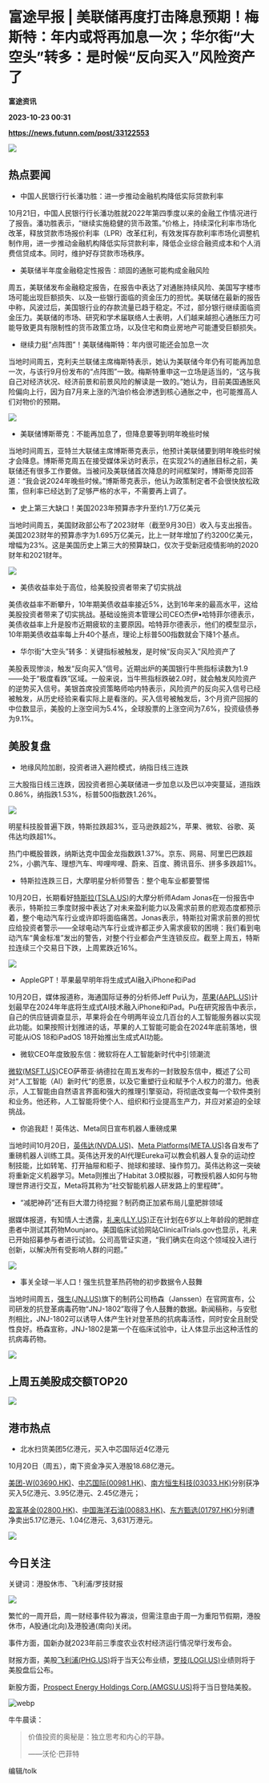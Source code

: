 # 富途早报 | 美联储再度打击降息预期！梅斯特：年内或将再加息一次；华尔街“大空头”转多：是时候“反向买入”风险资产了
**富途资讯**

**2023-10-23 00:31**

**https://news.futunn.com/post/33122553**

![](https://postimg.futunn.com/16959434144682120106353.png?imageMogr2/ignore-error/1/format/webp)

热点要闻
----

*   中国人民银行行长潘功胜：进一步推动金融机构降低实际贷款利率
    

10月21日，中国人民银行行长潘功胜就2022年第四季度以来的金融工作情况进行了报告。潘功胜表示，“继续实施稳健的货币政策。”价格上，持续深化利率市场化改革，释放贷款市场报价利率（LPR）改革红利，有效发挥存款利率市场化调整机制作用，进一步推动金融机构降低实际贷款利率，降低企业综合融资成本和个人消费信贷成本。同时，维护好存贷款市场秩序。

*   美联储半年度金融稳定性报告：顽固的通胀可能构成金融风险
    

周五，美联储发布金融稳定报告，在报告中表达了对通胀持续风险、美国写字楼市场可能出现巨额损失、以及一些银行面临的资金压力的担忧。美联储在最新的报告中称，风波过后，美国银行业的存款流量已趋于稳定。不过，部分银行继续面临资金压力。美联储的市场、研究和学术届联络人士表明，人们越来越担心通胀压力可能导致更具有限制性的货币政策立场，以及住宅和商业房地产可能遭受巨额损失。

*   继续力挺“点阵图”！美联储梅斯特：年内很可能还会加息一次
    

当地时间周五，克利夫兰联储主席梅斯特表示，她认为美联储今年仍有可能再加息一次，与该行9月份发布的“点阵图”一致。梅斯特重申这一立场是适当的，“这与我自己对经济状况、经济前景和前景风险的解读是一致的。”她认为，目前美国通胀风险偏向上行，因为自7月来上涨的汽油价格会渗透到核心通胀之中，也可能推高人们对物价的预期。

![](https://postimg.futunn.com/16980164540197702602376.png)

*   美联储博斯蒂克：不能再加息了，但降息要等到明年晚些时候
    

当地时间周五，亚特兰大联储主席博斯蒂克表示，他预计美联储要到明年晚些时候才会降息。博斯蒂克周五在接受媒体采访时表示，在实现2%的通胀目标之前，美联储还有很多工作要做。当被问及美联储首次降息的时间框架时，博斯蒂克回答道：“我会说2024年晚些时候。”博斯蒂克表示，他认为政策制定者不会很快放松政策，但利率已经达到了足够严格的水平，不需要再上调了。

*   史上第三大缺口！美国2023年预算赤字升至约1.7万亿美元
    

当地时间周五，美国财政部公布了2023财年（截至9月30日）收入与支出报告。美国2023财年的预算赤字为1.695万亿美元，比上一财年增加了约3200亿美元，增幅为23%。这是美国历史上第三大的预算缺口，仅次于受新冠疫情影响的2020财年和2021财年。

![](https://postimg.futunn.com/16980171103629547870156.jpeg)

*   美债收益率处于高位，给美股投资者带来了切实挑战
    

美债收益率不断攀升，10年期美债收益率接近5%，达到16年来的最高水平，这给美股投资者带来了切实挑战。基础设施资本管理公司CEO杰伊•哈特菲尔德表示，美债收益率上升是股市近期疲软的主要原因。哈特菲尔德表示，他们的模型显示，10年期美债收益率每上升40个基点，理论上标普500指数就会下降1个基点。

*   华尔街“大空头”转多：关键指标被触发，是时候“反向买入”风险资产了
    

美股表现惨淡，触发“反向买入”信号。近期出炉的美国银行牛熊指标读数为1.9——处于“极度看跌”区域。一般来说，当牛熊指标跌破2.0时，就会触发风险资产的逆势买入信号。美银首席投资策略师哈内特表示，风险资产的反向买入信号已经被触发，从历史经验来看实际上是看涨的。买入信号被触发后，3个月资产回报的中位数显示，美股的上涨空间为5.4%，全球股票的上涨空间为7.6%，投资级债券为9.1%。

美股复盘
----

*   地缘风险加剧，投资者进入避险模式，纳指日线三连跌
    

三大股指日线三连跌，因投资者担心美联储进一步加息以及巴以冲突蔓延，道指跌0.86%，纳指跌1.53%，标普500指数跌1.26%。

![](https://postimg.futunn.com/16980175405058336646847.png)

明星科技股普遍下跌，特斯拉跌超3%，亚马逊跌超2%，苹果、微软、谷歌、英伟达均跌超1%。  
  
热门中概股普跌，纳斯达克中国金龙指数跌1.37%。京东、网易、阿里巴巴跌超2%，小鹏汽车、理想汽车、哔哩哔哩、蔚来、百度、腾讯音乐、拼多多跌超1%。

*   特斯拉连跌三日，大摩明星分析师警告：整个电车业都要警惕
    

10月20日，长期看好[特斯拉(TSLA.US)](https://www.futunn.com/quote/stock?m=us&code=TSLA)的大摩分析师Adam Jonas在一份报告中表示，特斯拉三季度财报中表达了对未来盈利能力以及需求前景的悲观态度都预示着，整个电动汽车行业或许即将面临痛苦。Jonas表示，特斯拉对需求前景的担忧应给投资者警示——全球电动汽车行业或许都正步入需求疲软的困境：我们看到电动汽车“黄金标准”发出的警告，对整个行业都会产生连锁反应。截至上周五，特斯拉连续三个交易日下跌，上周累跌近16%。

![](https://postimg.futunn.com/16980202991527414037131.jpeg)

*   AppleGPT！苹果最早明年将生成式AI融入iPhone和iPad
    

10月20日，媒体报道称，海通国际证券的分析师Jeff Pu认为，[苹果(AAPL.US)](https://www.futunn.com/quote/stock?m=us&code=AAPL)计划最早在2024年年底将生成式AI技术融入iPhone和iPad。Pu在研究报告中表示，自己的供应链调查显示，苹果将会在今明两年设立几百台的人工智能服务器以实现此功能。如果按照计划推进的话，苹果的人工智能可能会在2024年底前落地，很可能从iOS 18和iPadOS 18开始推出生成式AI功能。

*   微软CEO年度致股东信：微软将在人工智能新时代中引领潮流
    

[微软(MSFT.US)](https://www.futunn.com/quote/stock?m=us&code=MSFT)CEO萨蒂亚·纳德拉在周五发布的一封致股东信中，概述了公司对“人工智能（AI）新时代”的愿景，以及它重塑行业和赋予个人权力的潜力。他表示，人工智能由自然语言界面和强大的推理引擎驱动，将彻底改变每一个软件类别和业务。他还称，人工智能将使个人、组织和行业提高生产力，并应对紧迫的全球挑战。

*   你追我赶！英伟达、Meta同日宣布机器人重磅成果
    

当地时间10月20日，[英伟达(NVDA.US)](https://www.futunn.com/quote/stock?m=us&code=NVDA)、[Meta Platforms(META.US)](https://www.futunn.com/quote/stock?m=us&code=META)各自发布了重磅机器人训练工具。英伟达开发的AI代理Eureka可以教会机器人复杂的运动控制技能，比如转笔、打开抽屉和柜子、抛球和接球、操作剪刀。英伟达称这一突破将重新定义机器学习。Meta则推出了Habitat 3.0模拟器，可教授机器人如何与物理世界进行交互，Meta将其称为“社交智能机器人研发路上的里程碑”。

*   “减肥神药”还有巨大潜力待挖掘？制药商正加紧布局儿童肥胖领域
    

据媒体报道，有知情人士透露，[礼来(LLY.US)](https://www.futunn.com/quote/stock?m=us&code=LLY)正在计划在6岁以上年龄段的肥胖症患者中测试其药物Mounjaro。美国临床试验网站ClinicalTrials.gov也显示，礼来已开始招募参与者进行试验。公司高管证实道，“我们确实在向这个领域投入进行创新，以解决所有受影响人群的问题。”

![](https://postimg.futunn.com/16980182255208262912660.png)

*   事关全球一半人口！强生抗登革热药物的初步数据令人鼓舞
    

当地时间周五，[强生(JNJ.US)](https://www.futunn.com/quote/stock?m=us&code=JNJ)旗下的制药公司杨森（Janssen）在官网宣布，公司研发的抗登革病毒药物“JNJ-1802”取得了令人鼓舞的数据。新闻稿称，与安慰剂相比，JNJ-1802可以诱导人体产生针对登革热的抗病毒活性，同时安全且耐受性良好。杨森宣称，JNJ-1802是第一个在临床试验中，让人体显示出这种活性的抗病毒药物。

![](https://postimg.futunn.com/16980183507357998630316.png)

上周五美股成交额TOP20
-------------

![](https://postimg.futunn.com/16980184265882168248280.png)

港市热点
----

*   北水扫货美团5亿港元，买入中芯国际近4亿港元
    

10月20日（周五），南下资金净买入港股18.68亿港元。

[美团-W(03690.HK)](https://www.futunn.com/quote/stock?m=hk&code=03690)、[中芯国际(00981.HK)](https://www.futunn.com/quote/stock?m=hk&code=00981)、[南方恒生科技(03033.HK)](https://www.futunn.com/quote/stock?m=hk&code=03033)分别获净买入5亿港元、3.95亿港元、2.45亿港元；

[盈富基金(02800.HK)](https://www.futunn.com/quote/stock?m=hk&code=02800)、[中国海洋石油(00883.HK)](https://www.futunn.com/quote/stock?m=hk&code=00883)、[东方甄选(01797.HK)](https://www.futunn.com/quote/stock?m=hk&code=01797)分别遭净卖出5.17亿港元、1.04亿港元、3,631万港元。

![](https://newsfile.futunn.com/public/NN-PersistNewsContentImage/7781/20231020/SouthNorthBoundFlowAutoNews_20231020_southbound)

今日关注
----

关键词：港股休市、飞利浦/罗技财报

![](https://postimg.futunn.com/16979462733631244064022.jpeg)

繁忙的一周开启，周一财经事件较为寡淡，但需注意由于周一为重阳节假期，港股休市，A股通(北向)及港股通(南向)关闭。

事件方面，国新办就2023年前三季度农业农村经济运行情况举行发布会。

财报方面，美股[飞利浦(PHG.US)](https://www.futunn.com/quote/stock?m=us&code=PHG)将于当天公布业绩，[罗技(LOGI.US)](https://www.futunn.com/quote/stock?m=us&code=LOGI)业绩则将于美股盘后公布。

新股方面，[Prospect Energy Holdings Corp.(AMGSU.US)](https://www.futunn.com/quote/stock?m=us&code=AMGSU)将于当日登陆美股。

![webp](https://emoticon.futunn.com/small_emoticon_2212/80px/008.png?imageMogr2/ignore-error/1/format/webp)

牛牛晨读：

> 价值投资的奥秘是：独立思考和内心的平静。
> 
> ——沃伦·巴菲特

编辑/tolk